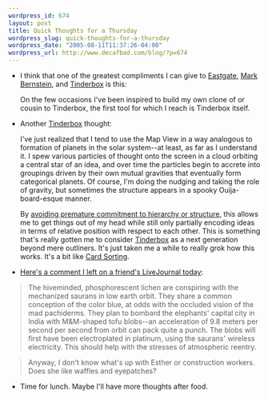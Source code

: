 ```yaml
--- 
wordpress_id: 674
layout: post
title: Quick Thoughts for a Thursday
wordpress_slug: quick-thoughts-for-a-thursday
wordpress_date: "2005-08-11T11:37:26-04:00"
wordpress_url: http://www.decafbad.com/blog/?p=674
---
```

* I think that one of the greatest compliments I can give to [Eastgate][eastgate], [Mark Bernstein][mark], and [Tinderbox][tinderbox] is this:  

  On the few occasions I've been inspired to build my own clone of or cousin to Tinderbox, the first tool for which I reach is Tinderbox itself. 
  
* Another [Tinderbox][tinderbox] thought:

  I've just realized that I tend to use the Map View in a way analogous to formation of planets in the solar system--at least, as far as I understand it.  I spew various particles of thought onto the screen in a cloud orbiting a central star of an idea, and over time the particles begin to accrete into groupings driven by their own mutual gravities that eventually form categorical planets.  Of course, I'm doing the nudging and taking the role of gravity, but sometimes the structure appears in a spooky Ouija-board-esque manner.
  
  By [avoiding premature commitment to hierarchy or structure][sort], this allows me to get things out of my head while still only partially encoding ideas in terms of relative position with respect to each other.  This is something that's really gotten me to consider [Tinderbox][tinderbox] as a next generation beyond mere outliners.  It's just taken me a while to really grok how this works.  It's a bit like [Card Sorting][sorting].

* [Here's a comment I left on a friend's LiveJournal today][lj]:

> The hiveminded, phosphorescent lichen are conspiring with the mechanized saurans in low earth orbit. They share a common conception of the color blue, at odds with the occluded vision of the mad pachiderms. They plan to bombard the elephants' capital city in India with M&#38;M-shaped tofu blobs--an acceleration of 9.8 meters per second per second from orbit can pack quite a punch. The blobs will first have been electroplated in platinum, using the saurans' wireless electricity. This should help with the stresses of atmospheric reentry.

> Anyway, I don't know what's up with Esther or construction workers. Does she like waffles and eyepatches?

* Time for lunch.  Maybe I'll have more thoughts after food.

[lj]: http://www.livejournal.com/users/general_jinjur/391464.html?thread=2107176#t2107176
[sorting]: http://www.boxesandarrows.com/archives/card_sorting_a_definitive_guide.php
[eastgate]: http://www.eastgate.com
[mark]: http://www.markbernstein.org
[tinderbox]: http://www.eastgate.com/Tinderbox
[sort]: http://www.eastgate.com/Tinderbox/sorting.html
